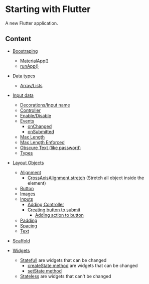 # Starting with Flutter

A new Flutter application.

## Content

* [Boostraping](#)
    * [MaterialApp()](main.dart#L6)
    * [runApp()](main.dart#L6)

* [Data types](#)
    * [Array/Lists](lib/modules/DailyPhrases/DailyPhrases.dart#L14)
* [Input data](#)
    * [Decorations/Input name](modules/inputs_tests/lib/inputText.dart#L34)
    * [Controller](modules/inputs_tests/lib/inputText.dart#L54)
    * [Enable/Disable](modules/inputs_tests/lib/inputText.dart#L37)
    * [Events](modules/inputs_tests/lib/inputText.dart#L48)
        * [onChanged](modules/inputs_tests/lib/inputText.dart#L50) 
        * [onSubmitted ](modules/inputs_tests/lib/inputText.dart#L52) 
    * [Max Length](modules/inputs_tests/lib/inputText.dart#L39)
    * [Max Length Enforced](modules/inputs_tests/lib/inputText.dart#L41)
    * [Obscure Text (like password)](modules/inputs_tests/lib/inputText.dart#L47)
    * [Types](modules/inputs_tests/lib/inputText.dart#L33)
* [Layout Objects](lib/modules/LayoutObjects.dart)
    * [Alignment](lib/modules/LayoutObjects/WidgetAlignment.dart#L15)
        * [CrossAxisAlignment.stretch](modules/best_fuel/lib/src/home.dart) (Stretch all object inside the element)
    * [Button](lib/modules/LayoutObjects/CustomButton.dart#L7)
    * [Images](lib/modules/LayoutObjects/WidgetImages.dart#L6)
    * [Inputs](lib/modules/TypesWidgets/Statefull.dart#L37)
        * [Adding Controller](lib/modules/TypesWidgets/Statefull.dart#L39)
        * [Creating button to submit](lib/modules/TypesWidgets/Statefull.dart#L44)
            * [Adding action to button](lib/modules/TypesWidgets/Statefull.dart#L49)
    * [Padding](lib/modules/LayoutObjects/WidgetPadding.dart#L16)
    * [Spacing](lib/modules/LayoutObjects/CustomSpacing.dart)
    * [Text](lib/modules/LayoutObjects/CustomText.dart)
* [Scaffold](lib/modules/MyScaffold.dart)
* [Widgets](lib/modules/TypesOfWidgets.dart)
    * [Statefull](lib/modules/TypesWidgets/Statefull.dart) are widgets that can be changed
        * [createState method](lib/modules/TypesWidgets/Statefull.dart#L11) are widgets that can be changed
        * [setState method](lib/modules/TypesWidgets/Statefull.dart#L4)
    * [Stateless](lib/modules/TypesWidgets/Stateless.dart) are widgets that can't be changed